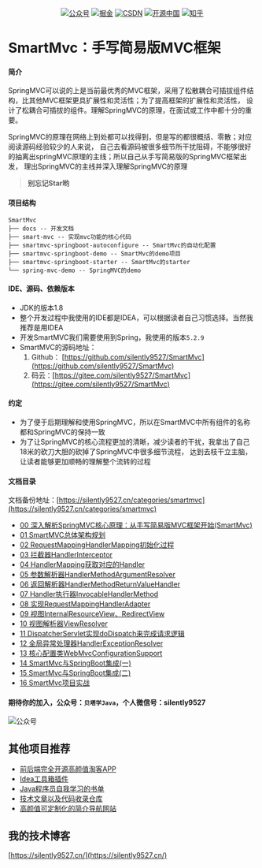 
<p align="center">
  <a href="#微信公众号"><img src="https://img.shields.io/badge/公众号-贝塔学JAVA-blue.svg" alt="公众号"></a>
  <a href="https://juejin.cn/user/2779199782521693"><img src="https://img.shields.io/badge/juejin-掘金-yellow.svg" alt="掘金"></a>
  <a href="https://blog.csdn.net/asdewq380303318"><img src="https://img.shields.io/badge/csdn-CSDN-red.svg" alt="CSDN"></a>
  <a href="https://my.oschina.net/u/3230120"><img src="https://img.shields.io/badge/oschina-开源中国-green" alt="开源中国"></a>
  <a href="https://www.zhihu.com/people/huaan9527-57/posts"><img src="https://img.shields.io/badge/zhihu-知乎-purple" alt="知乎"></a>
</p>

# SmartMvc：手写简易版MVC框架

#### 简介
SpringMVC可以说的上是当前最优秀的MVC框架，采用了松散耦合可插拔组件结构，比其他MVC框架更具扩展性和灵活性；为了提高框架的扩展性和灵活性，
设计了松耦合可插拔的组件。理解SpringMVC的原理，在面试或工作中都十分的重要。

SpringMVC的原理在网络上到处都可以找得到，但是写的都很概括、零散；对应阅读源码经验较少的人来说，
自己去看源码被很多细节所干扰阻碍，不能够很好的抽离出springMVC原理的主线；所以自己从手写简易版的SpringMVC框架出发，
理出SpringMVC的主线并深入理解SpringMVC的原理

> **别忘记Star哟**

#### 项目结构
```
SmartMvc
├── docs -- 开发文档
├── smart-mvc -- 实现mvc功能的核心代码
├── smartmvc-springboot-autoconfigure -- SmartMvc的自动化配置
├── smartmvc-springboot-demo -- SmartMvc的demo项目
├── smartmvc-springboot-starter -- SmartMvc的starter
└── spring-mvc-demo -- SpringMVC的demo
```

#### IDE、源码、依赖版本
- JDK的版本1.8
- 整个开发过程中我使用的IDE都是IDEA，可以根据读者自己习惯选择。当然我推荐是用IDEA
- 开发SmartMVC我们需要使用到Spring，我使用的版本`5.2.9`
- SmartMVC的源码地址：
    1. Github： [https://github.com/silently9527/SmartMvc](https://github.com/silently9527/SmartMvc) 
    2. 码云：[https://gitee.com/silently9527/SmartMvc](https://gitee.com/silently9527/SmartMvc)


#### 约定
- 为了便于后期理解和使用SpringMVC，所以在SmartMVC中所有组件的名称都和SpringMVC的保持一致
- 为了让SpringMVC的核心流程更加的清晰，减少读者的干扰，我拿出了自己18米的砍刀大胆的砍掉了SpringMVC中很多细节流程，
达到去枝干立主脑，让读者能够更加顺畅的理解整个流转的过程


#### 文档目录

文档备份地址：[https://silently9527.cn/categories/smartmvc](https://silently9527.cn/categories/smartmvc)

- [00 深入解析SpringMVC核心原理：从手写简易版MVC框架开始(SmartMvc)](https://silently9527.cn/?p=21)
- [01 SmartMVC总体架构规划](https://silently9527.cn/?p=7)
- [02 RequestMappingHandlerMapping初始化过程](https://silently9527.cn/?p=8)
- [03 拦截器HandlerInterceptor](https://silently9527.cn/?p=9)
- [04 HandlerMapping获取对应的Handler](https://silently9527.cn/?p=10)
- [05 参数解析器HandlerMethodArgumentResolver](https://silently9527.cn/?p=11)
- [06 返回解析器HandlerMethodReturnValueHandler](https://silently9527.cn/?p=12)
- [07 Handler执行器InvocableHandlerMethod](https://silently9527.cn/?p=13)
- [08 实现RequestMappingHandlerAdapter](https://silently9527.cn/?p=14)
- [09 视图InternalResourceView、RedirectView](https://silently9527.cn/?p=15)
- [10 视图解析器ViewResolver](https://silently9527.cn/?p=16)
- [11 DispatcherServlet实现doDispatch来完成请求逻辑](https://silently9527.cn/?p=17)
- [12 全局异常处理器HandlerExceptionResolver](https://silently9527.cn/?p=18)
- [13 核心配置类WebMvcConfigurationSupport](https://silently9527.cn/?p=19)
- [14 SmartMvc与SpringBoot集成(一)](https://silently9527.cn/?p=20)
- [15 SmartMvc与SpringBoot集成(二)](https://silently9527.cn/?p=60)
- [16 SmartMvc项目实战](https://silently9527.cn/?p=61)



#### 期待你的加入，公众号：`贝塔学Java`，个人微信号：silently9527

<img src="https://cdn.silently9527.cn/weixhao_gongzonghao_1629032267170.jpg?imageView2/1/w/600/h/350" alt="公众号">


## 其他项目推荐
* [前后端完全开源高颜值淘客APP](https://github.com/silently9527/coupons)
* [Idea工具箱插件](https://github.com/silently9527/Toolkit)
* [Java程序员自我学习的书单](https://github.com/silently9527/ProgrammerBooks)
* [技术文章以及代码收录仓库](https://github.com/silently9527/ProgrammerNotes)
* [高颜值可定制化的简介导航网站](http://nav.silently9527.cn/)



## 我的技术博客
[https://silently9527.cn/](https://silently9527.cn/)

